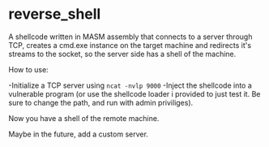 # reverse_shell
A shellcode written in MASM assembly that connects to a server through TCP, creates a cmd.exe instance on the target machine and redirects it's streams to the socket, so the server side has a shell of the machine.

How to use:

-Initialize a TCP server using `ncat -nvlp 9000`
-Inject the shellcode into a vulnerable program (or use the shellcode loader i provided to just test it. Be sure to change the path, and run with admin priviliges).

Now you have a shell of the remote machine.

Maybe in the future, add a custom server.
